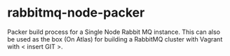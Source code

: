 # rabbitmq-node-packer
Packer build process for a Single Node Rabbit MQ instance.   This can also be used as the box (On Atlas) for building a RabbitMQ cluster with Vagrant with &lt; insert GIT >.
